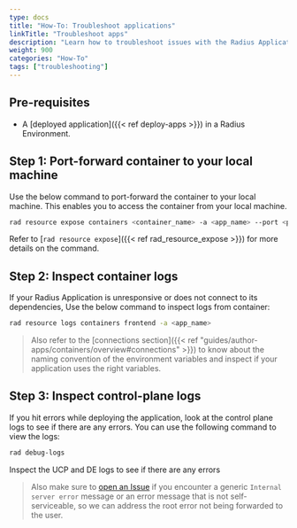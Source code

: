 ```yaml
---
type: docs
title: "How-To: Troubleshoot applications"
linkTitle: "Troubleshoot apps"
description: "Learn how to troubleshoot issues with the Radius Application"
weight: 900
categories: "How-To"
tags: ["troubleshooting"]
---
```


## Pre-requisites

- A [deployed application]({{< ref deploy-apps >}}) in a Radius Environment.

## Step 1: Port-forward container to your local machine

Use the below command to port-forward the container to your local machine. This enables you to access the container from your local machine.

```bash
rad resource expose containers <container_name> -a <app_name> --port <port_number>
```
Refer to [`rad resource expose`]({{< ref rad_resource_expose >}}) for more details on the command.

## Step 2: Inspect container logs

If your Radius Application is unresponsive or does not connect to its dependencies, Use the below command to inspect logs from container:

```bash
rad resource logs containers frontend -a <app_name>
```

> Also refer to the [connections section]({{< ref "guides/author-apps/containers/overview#connections" >}}) to know about the naming convention of the environment variables and inspect if your application uses the right variables. 

## Step 3: Inspect control-plane logs

If you hit errors while deploying the application, look at the control plane logs to see if there are any errors. You can use the following command to view the logs:

```bash
rad debug-logs
```
Inspect the UCP and DE logs to see if there are any errors  

>Also make sure to [open an Issue](https://github.com/radius-project/radius/issues/new/choose) if you encounter a generic `Internal server error` message or an error message that is not self-serviceable, so we can address the root error not being forwarded to the user.
